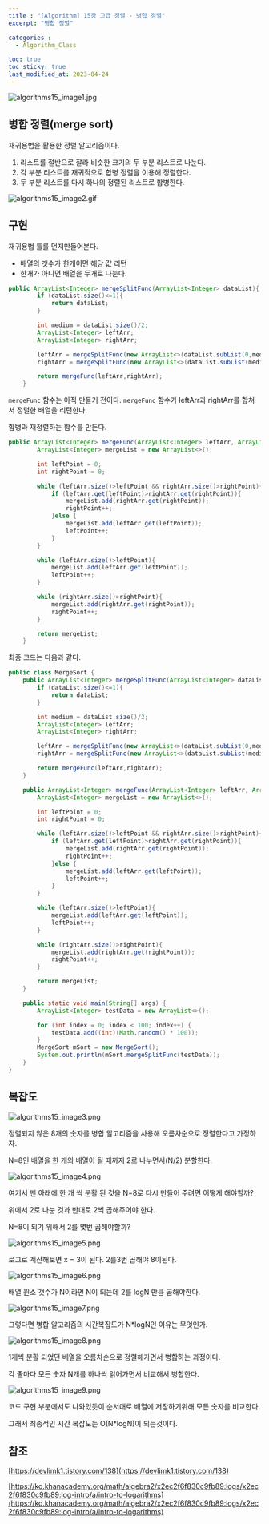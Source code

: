 ```yaml
---
title : "[Algorithm] 15장 고급 정렬 - 병합 정렬"
excerpt: "병합 정렬"

categories :
  - Algorithm_Class

toc: true
toc_sticky: true
last_modified_at: 2023-04-24
---
```


![algorithms15_image1.jpg](/assets/images/algorithms15_image1.jpg?raw=true)

## 병합 정렬(merge sort)

재귀용법을 활용한 정렬 알고리즘이다.

1. 리스트를 절반으로 잘라 비슷한 크기의 두 부분 리스트로 나눈다.
2. 각 부분 리스트를 재귀적으로 합병 정렬을 이용해 정렬한다.
3. 두 부분 리스트를 다시 하나의 정렬된 리스트로 합병한다.

![algorithms15_image2.gif](/assets/images/algorithms15_image2.gif?raw=true)

## 구현

재귀용법 틀를 먼저만들어본다.

- 배열의 갯수가 한개이면 해당 값 리턴
- 한개가 아니면 배열을 두개로 나눈다.

```java
public ArrayList<Integer> mergeSplitFunc(ArrayList<Integer> dataList){
        if (dataList.size()<=1){
            return dataList;
        }

        int medium = dataList.size()/2;
        ArrayList<Integer> leftArr;
        ArrayList<Integer> rightArr;

        leftArr = mergeSplitFunc(new ArrayList<>(dataList.subList(0,medium)));
        rightArr = mergeSplitFunc(new ArrayList<>(dataList.subList(medium,dataList.size())));

        return mergeFunc(leftArr,rightArr);
    }
```

`mergeFunc` 함수는 아직 만들기 전이다. `mergeFunc` 함수가 leftArr과 rightArr를 합쳐서 정렬한 배열을 리턴한다.

합병과 재정렬하는 함수를 만든다.

```java
public ArrayList<Integer> mergeFunc(ArrayList<Integer> leftArr, ArrayList<Integer> rightArr){
        ArrayList<Integer> mergeList = new ArrayList<>();

        int leftPoint = 0;
        int rightPoint = 0;

        while (leftArr.size()>leftPoint && rightArr.size()>rightPoint){
            if (leftArr.get(leftPoint)>rightArr.get(rightPoint)){
                mergeList.add(rightArr.get(rightPoint));
                rightPoint++;
            }else {
                mergeList.add(leftArr.get(leftPoint));
                leftPoint++;
            }
        }

        while (leftArr.size()>leftPoint){
            mergeList.add(leftArr.get(leftPoint));
            leftPoint++;
        }

        while (rightArr.size()>rightPoint){
            mergeList.add(rightArr.get(rightPoint));
            rightPoint++;
        }

        return mergeList;
    }
```

최종 코드는 다음과 같다.

```java
public class MergeSort {
    public ArrayList<Integer> mergeSplitFunc(ArrayList<Integer> dataList){
        if (dataList.size()<=1){
            return dataList;
        }

        int medium = dataList.size()/2;
        ArrayList<Integer> leftArr;
        ArrayList<Integer> rightArr;

        leftArr = mergeSplitFunc(new ArrayList<>(dataList.subList(0,medium)));
        rightArr = mergeSplitFunc(new ArrayList<>(dataList.subList(medium,dataList.size())));

        return mergeFunc(leftArr,rightArr);
    }

    public ArrayList<Integer> mergeFunc(ArrayList<Integer> leftArr, ArrayList<Integer> rightArr){
        ArrayList<Integer> mergeList = new ArrayList<>();

        int leftPoint = 0;
        int rightPoint = 0;

        while (leftArr.size()>leftPoint && rightArr.size()>rightPoint){
            if (leftArr.get(leftPoint)>rightArr.get(rightPoint)){
                mergeList.add(rightArr.get(rightPoint));
                rightPoint++;
            }else {
                mergeList.add(leftArr.get(leftPoint));
                leftPoint++;
            }
        }

        while (leftArr.size()>leftPoint){
            mergeList.add(leftArr.get(leftPoint));
            leftPoint++;
        }

        while (rightArr.size()>rightPoint){
            mergeList.add(rightArr.get(rightPoint));
            rightPoint++;
        }

        return mergeList;
    }

    public static void main(String[] args) {
        ArrayList<Integer> testData = new ArrayList<>();

        for (int index = 0; index < 100; index++) {
            testData.add((int)(Math.random() * 100));
        }
        MergeSort mSort = new MergeSort();
        System.out.println(mSort.mergeSplitFunc(testData));
    }
}
```

## 복잡도

![algorithms15_image3.png](/assets/images/algorithms15_image3.png?raw=true)

정렬되지 않은 8개의 숫자를 병합 알고리즘을 사용해 오름차순으로 정렬한다고 가정하자.

N=8인 배열을 한 개의 배열이 될 때까지 2로 나누면서(N/2) 분할한다.

![algorithms15_image4.png](/assets/images/algorithms15_image4.png?raw=true)

여기서 맨 아래에 한 개 씩 분활 된 것을 N=8로 다시 만들어 주려면 어떻게 해야할까?

위에서 2로 나눈 것과 반대로 2씩 곱해주어야 한다.

N=8이 되기 위해서 2를 몇번 곱해야할까?

![algorithms15_image5.png](/assets/images/algorithms15_image5.png?raw=true)

로그로 계산해보면 x = 3이 된다. 2를3번 곱해야 8이된다.

![algorithms15_image6.png](/assets/images/algorithms15_image6.png?raw=true)

배열 원소 갯수가 N이라면 N이 되는데 2를 logN 만큼 곱해야한다.

![algorithms15_image7.png](/assets/images/algorithms15_image7.png?raw=true)

그렇다면 병합 알고리즘의 시간복잡도가 N*logN인 이유는 무엇인가.

![algorithms15_image8.png](/assets/images/algorithms15_image8.png?raw=true)

1개씩 분활 되었던 배열을 오름차순으로 정렬해가면서 병합하는 과정이다.

각 줄마다 모든 숫자 N개를 하나씩 읽어가면서 비교해서 병합한다.

![algorithms15_image9.png](/assets/images/algorithms15_image9.png?raw=true)

코드 구현 부분에서도 나와있듯이 순서대로 배열에 저장하기위해 모든 숫자를 비교한다.

그래서 최종적인 시간 복잡도는 O(N*logN)이 되는것이다.

## 참조

[https://devlimk1.tistory.com/138](https://devlimk1.tistory.com/138)

[https://ko.khanacademy.org/math/algebra2/x2ec2f6f830c9fb89:logs/x2ec2f6f830c9fb89:log-intro/a/intro-to-logarithms](https://ko.khanacademy.org/math/algebra2/x2ec2f6f830c9fb89:logs/x2ec2f6f830c9fb89:log-intro/a/intro-to-logarithms)
